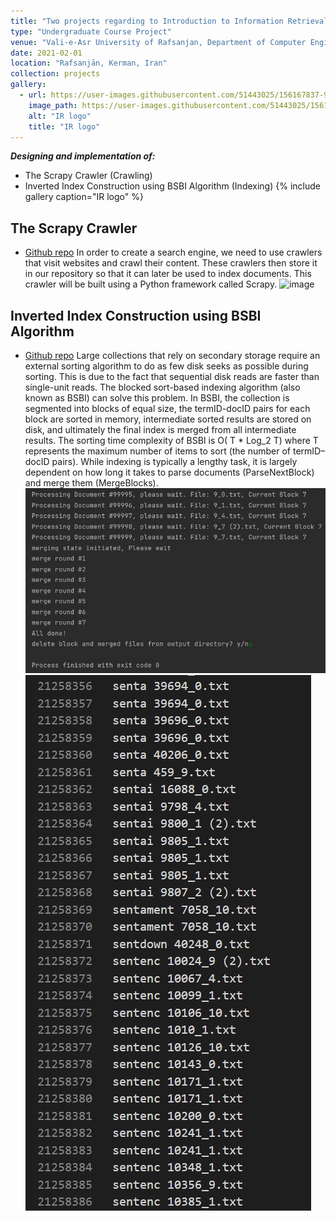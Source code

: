```yaml
---
title: "Two projects regarding to Introduction to Information Retrieval & Web Search course"
type: "Undergraduate Course Project"
venue: "Vali-e-Asr University of Rafsanjan, Department of Computer Engineering"
date: 2021-02-01
location: "Rafsanjān, Kerman, Iran"
collection: projects
gallery:
  - url: https://user-images.githubusercontent.com/51443025/156167837-9da24e1c-9c3b-41a2-b9be-7be9b1748a9d.jpg
    image_path: https://user-images.githubusercontent.com/51443025/156167837-9da24e1c-9c3b-41a2-b9be-7be9b1748a9d.jpg
    alt: "IR logo"
    title: "IR logo"
---
```

 ***Designing and implementation of:***
- The Scrapy Crawler (Crawling)
- Inverted Index Construction using BSBI Algorithm (Indexing)
{% include gallery caption="IR logo" %}

## The Scrapy Crawler
* [Github repo](https://github.com/benymaxparsa/Web-Crawler)
In order to create a search engine, we need to use crawlers that visit websites and crawl their content. These crawlers then store it in our repository so that it can later be used to index documents.
This crawler will be built using a Python framework called Scrapy.
![image](https://user-images.githubusercontent.com/51443025/161238768-906d3478-1aa9-46df-8900-0d1f4d59d1fa.png)

## Inverted Index Construction using BSBI Algorithm
* [Github repo](https://github.com/benymaxparsa/Inverted-Index-Construction)
Large collections that rely on secondary storage require an external sorting algorithm to do as few disk seeks as possible during sorting. This is due to the fact that sequential disk reads are faster than single-unit reads. The blocked sort-based indexing algorithm (also known as BSBI) can solve this problem.
In BSBI, the collection is segmented into blocks of equal size, the termID-docID pairs for each block are sorted in memory, intermediate sorted results are stored on disk, and ultimately the final index is merged from all intermediate results.
The sorting time complexity of BSBI is O( T * Log_2 T) where T represents the maximum number of items to sort (the number of termID–docID pairs). While indexing is typically a lengthy task, it is largely dependent on how long it takes to parse documents (ParseNextBlock) and merge them (MergeBlocks).
![](https://raw.githubusercontent.com/benymaxparsa/Inverted-Index-Construction/main/Screenshots/end.jpg)
![](https://raw.githubusercontent.com/benymaxparsa/Inverted-Index-Construction/main/Screenshots/output2.jpg)

